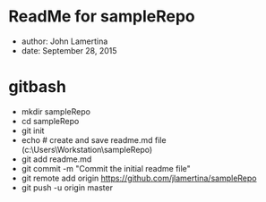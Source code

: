 # ReadMe for sampleRepo
* author: John Lamertina
* date: September 28, 2015
# gitbash
* mkdir sampleRepo
* cd sampleRepo
* git init
* echo # create and save readme.md file (c:\Users\Workstation\sampleRepo)
* git add readme.md
* git commit -m "Commit the initial readme file"
* git remote add origin https://github.com/jlamertina/sampleRepo 
* git push -u origin master